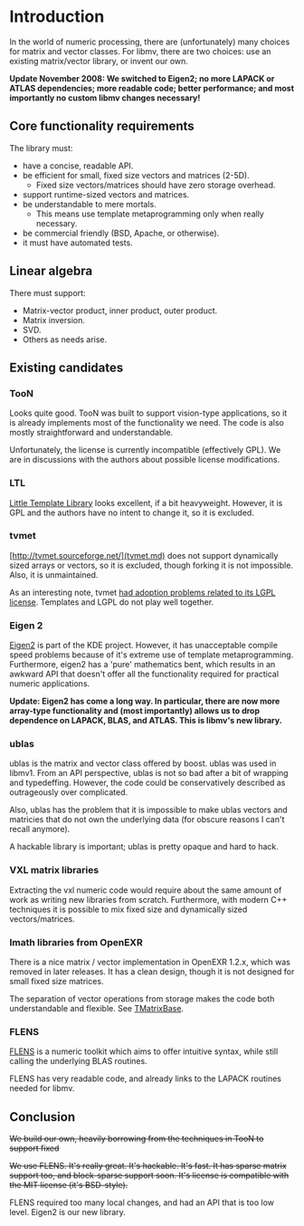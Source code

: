 # Introduction #

In the world of numeric processing, there are (unfortunately) many choices for matrix and vector classes. For libmv, there are two choices: use an existing matrix/vector library, or invent our own.

**Update November 2008: We switched to Eigen2; no more LAPACK or ATLAS dependencies; more readable code; better performance; and most importantly no custom libmv changes necessary!**

## Core functionality requirements ##

The library must:

  * have a concise, readable API.
  * be efficient for small, fixed size vectors and matrices (2-5D).
    * Fixed size vectors/matrices should have zero storage overhead.
  * support runtime-sized vectors and matrices.
  * be understandable to mere mortals.
    * This means use template metaprogramming only when really necessary.
  * be commercial friendly (BSD, Apache, or otherwise).
  * it must have automated tests.

## Linear algebra ##

There must support:

  * Matrix-vector product, inner product, outer product.
  * Matrix inversion.
  * SVD.
  * Others as needs arise.

## Existing candidates ##

### TooN ###
Looks quite good. TooN was built to support vision-type applications, so it is already implements most of the functionality we need. The code is also mostly straightforward and understandable.

Unfortunately, the license is currently incompatible (effectively GPL). We are in discussions with the authors about possible license modifications.

### LTL ###
[Little Template Library](http://www.mpe.mpg.de/~drory/ltl/index.html) looks excellent, if a bit heavyweight. However, it is GPL and the authors have no intent to change it, so it is excluded.

### tvmet ###

[http://tvmet.sourceforge.net/](tvmet.md) does not support dynamically sized arrays or vectors, so it is excluded, though forking it is not impossible. Also, it is unmaintained.

As an interesting note, tvmet [had adoption problems related to its LGPL license](http://tvmet.sourceforge.net/license.html). Templates and LGPL do not play well together.

### Eigen 2 ###

[Eigen2](http://websvn.kde.org/branches/work/eigen2/) is part of the KDE project. However, it has unacceptable compile speed problems because of it's extreme use of template metaprogramming. Furthermore, eigen2 has a 'pure' mathematics bent, which results in an awkward API that doesn't offer all the functionality required for practical numeric applications.

**Update: Eigen2 has come a long way. In particular, there are now more array-type functionality and (most importantly) allows us to drop dependence on LAPACK, BLAS, and ATLAS. This is libmv's new library.**

### ublas ###

ublas is the matrix and vector class offered by boost. ublas was used in libmv1. From an API perspective, ublas is not so bad after a bit of wrapping and typedeffing. However, the code could be conservatively described as outrageously over complicated.

Also, ublas has the problem that it is impossible to make ublas vectors and matricies that do not own the underlying data (for obscure reasons I can't recall anymore).

A hackable library is important; ublas is pretty opaque and hard to hack.

### VXL matrix libraries ###

Extracting the vxl numeric code would require about the same amount of work as writing new libraries from scratch. Furthermore, with modern C++ techniques it is possible to mix fixed size and dynamically sized vectors/matrices.

### Imath libraries from OpenEXR ###

There is a nice matrix / vector implementation in OpenEXR 1.2.x, which was removed in later releases. It has a clean design, though it is not designed for small fixed size matrices.

The separation of vector operations from storage makes the code both understandable and flexible. See [TMatrixBase](http://google.com/codesearch?hl=en&q=show:hRmRQbamX2M:cE-9HYhgC4U:K7_MOf0VtIM&sa=N&ct=rd&cs_p=http://www.angstrom-distribution.org/unstable/sources/cinelerra-2.1-src.tar.bz2&cs_f=cinelerra-2.1/OpenEXR-1.2.1/Imath/ImathTMatrixBase.h&start=1).

### FLENS ###

[FLENS](http://flens.sf.net) is a numeric toolkit which aims to offer intuitive syntax, while still calling the underlying BLAS routines.

FLENS has very readable code, and already links to the LAPACK routines needed for libmv.

## Conclusion ##

~~We build our own, heavily borrowing from the techniques in TooN to support fixed~~

~~We use FLENS. It's really great. It's hackable. It's fast. It has sparse matrix support too, and block-sparse support soon. It's license is compatible with the MIT license (it's BSD-style).~~

FLENS required too many local changes, and had an API that is too low level. Eigen2 is our new library.